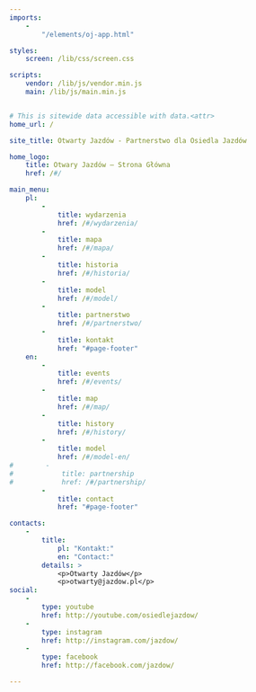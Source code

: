 ```yaml
---
imports:
    -
        "/elements/oj-app.html"

styles:
    screen: /lib/css/screen.css

scripts:
    vendor: /lib/js/vendor.min.js
    main: /lib/js/main.min.js


# This is sitewide data accessible with data.<attr>
home_url: /

site_title: Otwarty Jazdów - Partnerstwo dla Osiedla Jazdów

home_logo:
    title: Otwary Jazdów – Strona Główna
    href: /#/

main_menu:
    pl:
        -
            title: wydarzenia
            href: /#/wydarzenia/
        -
            title: mapa
            href: /#/mapa/
        -
            title: historia
            href: /#/historia/
        -
            title: model
            href: /#/model/
        -
            title: partnerstwo
            href: /#/partnerstwo/
        -
            title: kontakt
            href: "#page-footer"
    en:
        -
            title: events
            href: /#/events/
        -
            title: map
            href: /#/map/
        -
            title: history
            href: /#/history/
        -
            title: model
            href: /#/model-en/
#        -
#            title: partnership
#            href: /#/partnership/
        -
            title: contact
            href: "#page-footer"

contacts:
    -
        title:
            pl: "Kontakt:"
            en: "Contact:"
        details: >
            <p>Otwarty Jazdów</p>
            <p>otwarty@jazdow.pl</p>
social:
    -
        type: youtube
        href: http://youtube.com/osiedlejazdow/
    -
        type: instagram
        href: http://instagram.com/jazdow/
    -
        type: facebook
        href: http://facebook.com/jazdow/

---
```

